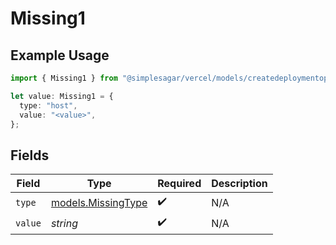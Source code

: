 # Missing1

## Example Usage

```typescript
import { Missing1 } from "@simplesagar/vercel/models/createdeploymentop.js";

let value: Missing1 = {
  type: "host",
  value: "<value>",
};
```

## Fields

| Field                                          | Type                                           | Required                                       | Description                                    |
| ---------------------------------------------- | ---------------------------------------------- | ---------------------------------------------- | ---------------------------------------------- |
| `type`                                         | [models.MissingType](../models/missingtype.md) | :heavy_check_mark:                             | N/A                                            |
| `value`                                        | *string*                                       | :heavy_check_mark:                             | N/A                                            |